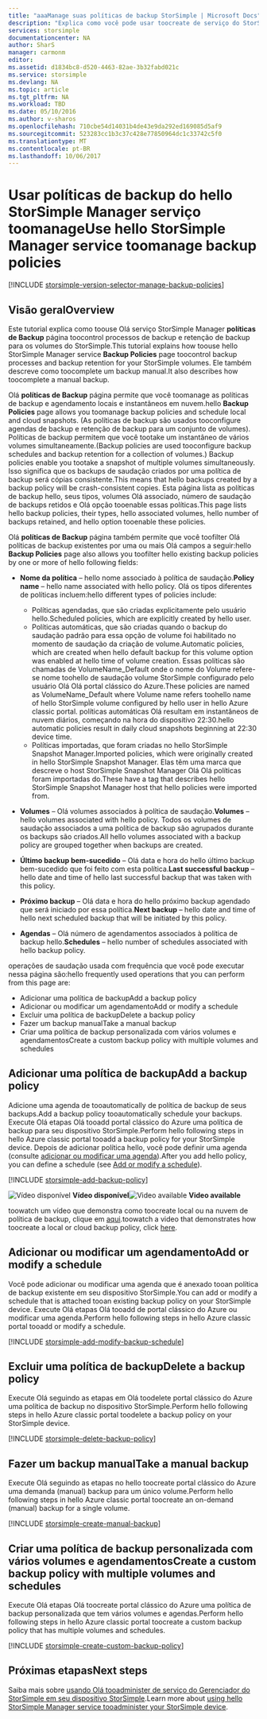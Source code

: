 ```yaml
---
title: "aaaManage suas políticas de backup StorSimple | Microsoft Docs"
description: "Explica como você pode usar toocreate de serviço do StorSimple Manager hello e gerenciar backups manuais, agendas de backup e retenção de backup."
services: storsimple
documentationcenter: NA
author: SharS
manager: carmonm
editor: 
ms.assetid: d1834bc8-d520-4463-82ae-3b32fabd021c
ms.service: storsimple
ms.devlang: NA
ms.topic: article
ms.tgt_pltfrm: NA
ms.workload: TBD
ms.date: 05/10/2016
ms.author: v-sharos
ms.openlocfilehash: 710cbe54d14031b4de43e9da292ed169085d5af9
ms.sourcegitcommit: 523283cc1b3c37c428e77850964dc1c33742c5f0
ms.translationtype: MT
ms.contentlocale: pt-BR
ms.lasthandoff: 10/06/2017
---
```

# <a name="use-hello-storsimple-manager-service-toomanage-backup-policies"></a><span data-ttu-id="94999-103">Usar políticas de backup do hello StorSimple Manager serviço toomanage</span><span class="sxs-lookup"><span data-stu-id="94999-103">Use hello StorSimple Manager service toomanage backup policies</span></span>
[!INCLUDE [storsimple-version-selector-manage-backup-policies](../../includes/storsimple-version-selector-manage-backup-policies.md)]

## <a name="overview"></a><span data-ttu-id="94999-104">Visão geral</span><span class="sxs-lookup"><span data-stu-id="94999-104">Overview</span></span>
<span data-ttu-id="94999-105">Este tutorial explica como toouse Olá serviço StorSimple Manager **políticas de Backup** página toocontrol processos de backup e retenção de backup para os volumes do StorSimple.</span><span class="sxs-lookup"><span data-stu-id="94999-105">This tutorial explains how toouse hello StorSimple Manager service **Backup Policies** page toocontrol backup processes and backup retention for your StorSimple volumes.</span></span> <span data-ttu-id="94999-106">Ele também descreve como toocomplete um backup manual.</span><span class="sxs-lookup"><span data-stu-id="94999-106">It also describes how toocomplete a manual backup.</span></span>

<span data-ttu-id="94999-107">Olá **políticas de Backup** página permite que você toomanage as políticas de backup e agendamento locais e instantâneos em nuvem.</span><span class="sxs-lookup"><span data-stu-id="94999-107">hello **Backup Policies** page allows you toomanage backup policies and schedule local and cloud snapshots.</span></span> <span data-ttu-id="94999-108">(As políticas de backup são usados tooconfigure agendas de backup e retenção de backup para um conjunto de volumes). Políticas de backup permitem que você tootake um instantâneo de vários volumes simultaneamente.</span><span class="sxs-lookup"><span data-stu-id="94999-108">(Backup policies are used tooconfigure backup schedules and backup retention for a collection of volumes.) Backup policies enable you tootake a snapshot of multiple volumes simultaneously.</span></span> <span data-ttu-id="94999-109">Isso significa que os backups de saudação criados por uma política de backup será cópias consistente.</span><span class="sxs-lookup"><span data-stu-id="94999-109">This means that hello backups created by a backup policy will be crash-consistent copies.</span></span> <span data-ttu-id="94999-110">Esta página lista as políticas de backup hello, seus tipos, volumes Olá associado, número de saudação de backups retidos e Olá opção tooenable essas políticas.</span><span class="sxs-lookup"><span data-stu-id="94999-110">This page lists hello backup policies, their types, hello associated volumes, hello number of backups retained, and hello option tooenable these policies.</span></span>

<span data-ttu-id="94999-111">Olá **políticas de Backup** página também permite que você toofilter Olá políticas de backup existentes por uma ou mais Olá campos a seguir:</span><span class="sxs-lookup"><span data-stu-id="94999-111">hello **Backup Policies** page also allows you toofilter hello existing backup policies by one or more of hello following fields:</span></span>

* <span data-ttu-id="94999-112">**Nome da política** – hello nome associado à política de saudação.</span><span class="sxs-lookup"><span data-stu-id="94999-112">**Policy name** – hello name associated with hello policy.</span></span> <span data-ttu-id="94999-113">Olá os tipos diferentes de políticas incluem:</span><span class="sxs-lookup"><span data-stu-id="94999-113">hello different types of policies include:</span></span>
  
  * <span data-ttu-id="94999-114">Políticas agendadas, que são criadas explicitamente pelo usuário hello.</span><span class="sxs-lookup"><span data-stu-id="94999-114">Scheduled policies, which are explicitly created by hello user.</span></span>
  * <span data-ttu-id="94999-115">Políticas automáticas, que são criadas quando o backup do saudação padrão para essa opção de volume foi habilitado no momento de saudação da criação de volume.</span><span class="sxs-lookup"><span data-stu-id="94999-115">Automatic policies, which are created when hello default backup for this volume option was enabled at hello time of volume creation.</span></span> <span data-ttu-id="94999-116">Essas políticas são chamadas de VolumeName_Default onde o nome do Volume refere-se nome toohello de saudação volume StorSimple configurado pelo usuário Olá Olá portal clássico do Azure.</span><span class="sxs-lookup"><span data-stu-id="94999-116">These policies are named as VolumeName_Default where Volume name refers toohello name of hello StorSimple volume configured by hello user in hello Azure classic portal.</span></span> <span data-ttu-id="94999-117">políticas automáticas Olá resultam em instantâneos de nuvem diários, começando na hora do dispositivo 22:30.</span><span class="sxs-lookup"><span data-stu-id="94999-117">hello automatic policies result in daily cloud snapshots beginning at 22:30 device time.</span></span>
  * <span data-ttu-id="94999-118">Políticas importadas, que foram criadas no hello StorSimple Snapshot Manager.</span><span class="sxs-lookup"><span data-stu-id="94999-118">Imported policies, which were originally created in hello StorSimple Snapshot Manager.</span></span> <span data-ttu-id="94999-119">Elas têm uma marca que descreve o host StorSimple Snapshot Manager Olá Olá políticas foram importadas do.</span><span class="sxs-lookup"><span data-stu-id="94999-119">These have a tag that describes hello StorSimple Snapshot Manager host that hello policies were imported from.</span></span>
* <span data-ttu-id="94999-120">**Volumes** – Olá volumes associados à política de saudação.</span><span class="sxs-lookup"><span data-stu-id="94999-120">**Volumes** – hello volumes associated with hello policy.</span></span> <span data-ttu-id="94999-121">Todos os volumes de saudação associados a uma política de backup são agrupados durante os backups são criados.</span><span class="sxs-lookup"><span data-stu-id="94999-121">All hello volumes associated with a backup policy are grouped together when backups are created.</span></span>
* <span data-ttu-id="94999-122">**Último backup bem-sucedido** – Olá data e hora do hello último backup bem-sucedido que foi feito com esta política.</span><span class="sxs-lookup"><span data-stu-id="94999-122">**Last successful backup** – hello date and time of hello last successful backup that was taken with this policy.</span></span>
* <span data-ttu-id="94999-123">**Próximo backup** – Olá data e hora do hello próximo backup agendado que será iniciado por essa política.</span><span class="sxs-lookup"><span data-stu-id="94999-123">**Next backup** – hello date and time of hello next scheduled backup that will be initiated by this policy.</span></span>
* <span data-ttu-id="94999-124">**Agendas** – Olá número de agendamentos associados à política de backup hello.</span><span class="sxs-lookup"><span data-stu-id="94999-124">**Schedules** – hello number of schedules associated with hello backup policy.</span></span>

<span data-ttu-id="94999-125">operações de saudação usada com frequência que você pode executar nessa página são:</span><span class="sxs-lookup"><span data-stu-id="94999-125">hello frequently used operations that you can perform from this page are:</span></span>

* <span data-ttu-id="94999-126">Adicionar uma política de backup</span><span class="sxs-lookup"><span data-stu-id="94999-126">Add a backup policy</span></span> 
* <span data-ttu-id="94999-127">Adicionar ou modificar um agendamento</span><span class="sxs-lookup"><span data-stu-id="94999-127">Add or modify a schedule</span></span> 
* <span data-ttu-id="94999-128">Excluir uma política de backup</span><span class="sxs-lookup"><span data-stu-id="94999-128">Delete a backup policy</span></span> 
* <span data-ttu-id="94999-129">Fazer um backup manual</span><span class="sxs-lookup"><span data-stu-id="94999-129">Take a manual backup</span></span> 
* <span data-ttu-id="94999-130">Criar uma política de backup personalizada com vários volumes e agendamentos</span><span class="sxs-lookup"><span data-stu-id="94999-130">Create a custom backup policy with multiple volumes and schedules</span></span> 

## <a name="add-a-backup-policy"></a><span data-ttu-id="94999-131">Adicionar uma política de backup</span><span class="sxs-lookup"><span data-stu-id="94999-131">Add a backup policy</span></span>
<span data-ttu-id="94999-132">Adicione uma agenda de tooautomatically de política de backup de seus backups.</span><span class="sxs-lookup"><span data-stu-id="94999-132">Add a backup policy tooautomatically schedule your backups.</span></span> <span data-ttu-id="94999-133">Execute Olá etapas Olá tooadd portal clássico do Azure uma política de backup para seu dispositivo StorSimple.</span><span class="sxs-lookup"><span data-stu-id="94999-133">Perform hello following steps in hello Azure classic portal tooadd a backup policy for your StorSimple device.</span></span> <span data-ttu-id="94999-134">Depois de adicionar política hello, você pode definir uma agenda (consulte [adicionar ou modificar uma agenda](#add-or-modify-a-schedule)).</span><span class="sxs-lookup"><span data-stu-id="94999-134">After you add hello policy, you can define a schedule (see [Add or modify a schedule](#add-or-modify-a-schedule)).</span></span>

[!INCLUDE [storsimple-add-backup-policy](../../includes/storsimple-add-backup-policy.md)]

<span data-ttu-id="94999-135">![Vídeo disponível](./media/storsimple-manage-backup-policies/Video_icon.png) **Vídeo disponível**</span><span class="sxs-lookup"><span data-stu-id="94999-135">![Video available](./media/storsimple-manage-backup-policies/Video_icon.png) **Video available**</span></span>

<span data-ttu-id="94999-136">toowatch um vídeo que demonstra como toocreate local ou na nuvem de política de backup, clique em [aqui](https://azure.microsoft.com/documentation/videos/create-storsimple-backup-policies/).</span><span class="sxs-lookup"><span data-stu-id="94999-136">toowatch a video that demonstrates how toocreate a local or cloud backup policy, click [here](https://azure.microsoft.com/documentation/videos/create-storsimple-backup-policies/).</span></span>

## <a name="add-or-modify-a-schedule"></a><span data-ttu-id="94999-137">Adicionar ou modificar um agendamento</span><span class="sxs-lookup"><span data-stu-id="94999-137">Add or modify a schedule</span></span>
<span data-ttu-id="94999-138">Você pode adicionar ou modificar uma agenda que é anexado tooan política de backup existente em seu dispositivo StorSimple.</span><span class="sxs-lookup"><span data-stu-id="94999-138">You can add or modify a schedule that is attached tooan existing backup policy on your StorSimple device.</span></span> <span data-ttu-id="94999-139">Execute Olá etapas Olá tooadd de portal clássico do Azure ou modificar uma agenda.</span><span class="sxs-lookup"><span data-stu-id="94999-139">Perform hello following steps in hello Azure classic portal tooadd or modify a schedule.</span></span>

[!INCLUDE [storsimple-add-modify-backup-schedule](../../includes/storsimple-add-modify-backup-schedule.md)]

## <a name="delete-a-backup-policy"></a><span data-ttu-id="94999-140">Excluir uma política de backup</span><span class="sxs-lookup"><span data-stu-id="94999-140">Delete a backup policy</span></span>
<span data-ttu-id="94999-141">Execute Olá seguindo as etapas em Olá toodelete portal clássico do Azure uma política de backup no dispositivo StorSimple.</span><span class="sxs-lookup"><span data-stu-id="94999-141">Perform hello following steps in hello Azure classic portal toodelete a backup policy on your StorSimple device.</span></span>

[!INCLUDE [storsimple-delete-backup-policy](../../includes/storsimple-delete-backup-policy.md)]

## <a name="take-a-manual-backup"></a><span data-ttu-id="94999-142">Fazer um backup manual</span><span class="sxs-lookup"><span data-stu-id="94999-142">Take a manual backup</span></span>
<span data-ttu-id="94999-143">Execute Olá seguindo as etapas no hello toocreate portal clássico do Azure uma demanda (manual) backup para um único volume.</span><span class="sxs-lookup"><span data-stu-id="94999-143">Perform hello following steps in hello Azure classic portal toocreate an on-demand (manual) backup for a single volume.</span></span>

[!INCLUDE [storsimple-create-manual-backup](../../includes/storsimple-create-manual-backup.md)]

## <a name="create-a-custom-backup-policy-with-multiple-volumes-and-schedules"></a><span data-ttu-id="94999-144">Criar uma política de backup personalizada com vários volumes e agendamentos</span><span class="sxs-lookup"><span data-stu-id="94999-144">Create a custom backup policy with multiple volumes and schedules</span></span>
<span data-ttu-id="94999-145">Execute Olá etapas Olá toocreate portal clássico do Azure uma política de backup personalizada que tem vários volumes e agendas.</span><span class="sxs-lookup"><span data-stu-id="94999-145">Perform hello following steps in hello Azure classic portal toocreate a custom backup policy that has multiple volumes and schedules.</span></span>

[!INCLUDE [storsimple-create-custom-backup-policy](../../includes/storsimple-create-custom-backup-policy.md)]

## <a name="next-steps"></a><span data-ttu-id="94999-146">Próximas etapas</span><span class="sxs-lookup"><span data-stu-id="94999-146">Next steps</span></span>
<span data-ttu-id="94999-147">Saiba mais sobre [usando Olá tooadminister de serviço do Gerenciador do StorSimple em seu dispositivo StorSimple](storsimple-manager-service-administration.md).</span><span class="sxs-lookup"><span data-stu-id="94999-147">Learn more about [using hello StorSimple Manager service tooadminister your StorSimple device](storsimple-manager-service-administration.md).</span></span>

